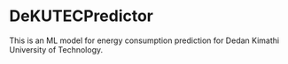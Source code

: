# DeKUTECPredictor
This is an ML model for energy consumption prediction for Dedan Kimathi University of Technology.
